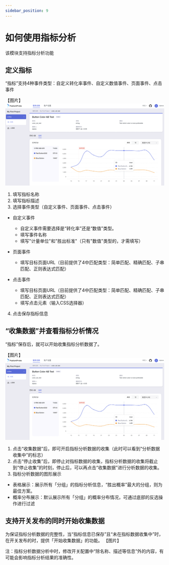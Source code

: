```yaml
---
sidebar_position: 9
---
```


# 如何使用指标分析

该模块支持指标分析功能

## 定义指标

“指标”支持4种事件类型：自定义转化率事件、自定义数值事件、页面事件、点击事件

【图片】
![evaluations screenshot](/evaluations_zh.png)

1. 填写指标名称
2. 填写指标描述
3. 选择事件类型（自定义事件、页面事件、点击事件）

  - 自定义事件
 
    + 自定义事件需要选择是“转化率”还是“数值”类型。
    + 填写事件名称
    + 填写"计量单位"和"胜出标准"（只有"数值"类型的，才需填写）
  
  - 页面事件
 
    + 填写目标页面URL（目前提供了4中匹配类型：简单匹配、精确匹配、子串匹配、正则表达式匹配）
   
  - 点击事件
 
    + 填写目标页面URL（目前提供了4中匹配类型：简单匹配、精确匹配、子串匹配、正则表达式匹配）
    + 填写点击元素（输入CSS选择器）   
   
4. 点击保存指标信息

## “收集数据”并查看指标分析情况

“指标”保存后，就可以开始收集指标分析数据了。

【图片】
![evaluations screenshot](/evaluations_zh.png)

1. 点击“收集数据”后，即可开启指标分析数据的收集（此时可以看到“分析数据收集中”的标志）
2. 点击“停止收集”后，即停止对指标数据的收集，指标分析数据的收集将截止到“停止收集”的时刻，停止后，可以再点击“收集数据”进行分析数据的收集。
3. 指标分析数据的图形展示

  - 表格展示：展示所有「分组」的指标分析信息，“胜出概率”最大的分组，则为最佳方案。
  - 概率分布展示：默认展示所有「分组」的概率分布情况，可通过底部的反选操作进行过滤

## 支持开关发布的同时开始收集数据

为保证指标分析数据的完整性，当“指标信息已保存”且“未在指标数据收集中”时，在开关发布的时，提供「开始收集数据」的功能。
【图片】

注：指标分析数据分析中时，修改开关配置中“除名称、描述等信息”外的内容，有可能会影响指标分析结果的准确性。
